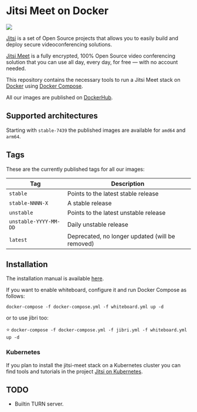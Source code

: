 # Jitsi Meet on Docker

![](resources/jitsi-docker.png)

[Jitsi](https://jitsi.org/) is a set of Open Source projects that allows you to easily build and deploy secure videoconferencing solutions.

[Jitsi Meet](https://jitsi.org/jitsi-meet/) is a fully encrypted, 100% Open Source video conferencing solution that you can use all day, every day, for free — with no account needed.

This repository contains the necessary tools to run a Jitsi Meet stack on [Docker](https://www.docker.com) using [Docker Compose](https://docs.docker.com/compose/).

All our images are published on [DockerHub](https://hub.docker.com/u/jitsi/).

## Supported architectures

Starting with `stable-7439` the published images are available for `amd64` and `arm64`.

## Tags

These are the currently published tags for all our images:

Tag | Description
-- | --
`stable` | Points to the latest stable release
`stable-NNNN-X` | A stable release
`unstable` | Points to the latest unstable release
`unstable-YYYY-MM-DD` | Daily unstable release
`latest` | Deprecated, no longer updated (will be removed)

## Installation

The installation manual is available [here](https://jitsi.github.io/handbook/docs/devops-guide/devops-guide-docker).

If you want to enable whiteboard, configure it and run Docker Compose as follows:

``` docker-compose -f docker-compose.yml -f whiteboard.yml up -d ```

or to use jibri too:

:star: ``` docker-compose -f docker-compose.yml -f jibri.yml -f whiteboard.yml up -d ```

### Kubernetes

If you plan to install the jitsi-meet stack on a Kubernetes cluster you can find tools and tutorials in the project [Jitsi on Kubernetes](https://github.com/jitsi-contrib/jitsi-kubernetes).

## TODO

* Builtin TURN server.
